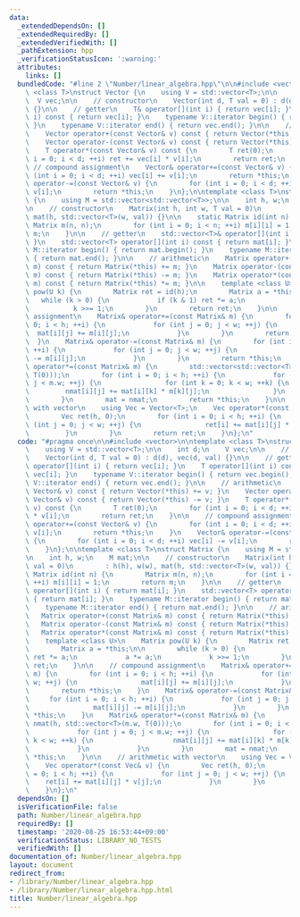 ```yaml
---
data:
  _extendedDependsOn: []
  _extendedRequiredBy: []
  _extendedVerifiedWith: []
  _pathExtension: hpp
  _verificationStatusIcon: ':warning:'
  attributes:
    links: []
  bundledCode: "#line 2 \"Number/linear_algebra.hpp\"\n\n#include <vector>\n\ntemplate\
    \ <class T>\nstruct Vector {\n    using V = std::vector<T>;\n\n    int d;\n  \
    \  V vec;\n\n    // constructor\n    Vector(int d, T val = 0) : d(d), vec(d, val)\
    \ {}\n\n    // getter\n    T& operator[](int i) { return vec[i]; }\n    T operator[](int\
    \ i) const { return vec[i]; }\n    typename V::iterator begin() { return vec.begin();\
    \ }\n    typename V::iterator end() { return vec.end(); }\n\n    // arithmetic\n\
    \    Vector operator+(const Vector& v) const { return Vector(*this) += v; }\n\
    \    Vector operator-(const Vector& v) const { return Vector(*this) -= v; }\n\
    \    T operator*(const Vector& v) const {\n        T ret(0);\n        for (int\
    \ i = 0; i < d; ++i) ret += vec[i] * v[i];\n        return ret;\n    }\n\n   \
    \ // compound assignment\n    Vector& operator+=(const Vector& v) {\n        for\
    \ (int i = 0; i < d; ++i) vec[i] += v[i];\n        return *this;\n    }\n    Vector&\
    \ operator-=(const Vector& v) {\n        for (int i = 0; i < d; ++i) vec[i] -=\
    \ v[i];\n        return *this;\n    }\n};\n\ntemplate <class T>\nstruct Matrix\
    \ {\n    using M = std::vector<std::vector<T>>;\n\n    int h, w;\n    M mat;\n\
    \n    // constructor\n    Matrix(int h, int w, T val = 0)\n        : h(h), w(w),\
    \ mat(h, std::vector<T>(w, val)) {}\n\n    static Matrix id(int n) {\n       \
    \ Matrix m(n, n);\n        for (int i = 0; i < n; ++i) m[i][i] = 1;\n        return\
    \ m;\n    }\n\n    // getter\n    std::vector<T>& operator[](int i) { return mat[i];\
    \ }\n    std::vector<T> operator[](int i) const { return mat[i]; }\n    typename\
    \ M::iterator begin() { return mat.begin(); }\n    typename M::iterator end()\
    \ { return mat.end(); }\n\n    // arithmetic\n    Matrix operator+(const Matrix&\
    \ m) const { return Matrix(*this) += m; }\n    Matrix operator-(const Matrix&\
    \ m) const { return Matrix(*this) -= m; }\n    Matrix operator*(const Matrix&\
    \ m) const { return Matrix(*this) *= m; }\n\n    template <class U>\n    Matrix\
    \ pow(U k) {\n        Matrix ret = id(h);\n        Matrix a = *this;\n\n     \
    \   while (k > 0) {\n            if (k & 1) ret *= a;\n            a *= a;\n \
    \           k >>= 1;\n        }\n        return ret;\n    }\n\n    // compound\
    \ assignment\n    Matrix& operator+=(const Matrix& m) {\n        for (int i =\
    \ 0; i < h; ++i) {\n            for (int j = 0; j < w; ++j) {\n              \
    \  mat[i][j] += m[i][j];\n            }\n        }\n        return *this;\n  \
    \  }\n    Matrix& operator-=(const Matrix& m) {\n        for (int i = 0; i < h;\
    \ ++i) {\n            for (int j = 0; j < w; ++j) {\n                mat[i][j]\
    \ -= m[i][j];\n            }\n        }\n        return *this;\n    }\n    Matrix&\
    \ operator*=(const Matrix& m) {\n        std::vector<std::vector<T>> nmat(h, std::vector<T>(m.w,\
    \ T(0)));\n        for (int i = 0; i < h; ++i) {\n            for (int j = 0;\
    \ j < m.w; ++j) {\n                for (int k = 0; k < w; ++k) {\n           \
    \         nmat[i][j] += mat[i][k] * m[k][j];\n                }\n            }\n\
    \        }\n        mat = nmat;\n        return *this;\n    }\n\n    // arithmetic\
    \ with vector\n    using Vec = Vector<T>;\n    Vec operator*(const Vec& v) {\n\
    \        Vec ret(h, 0);\n        for (int i = 0; i < h; ++i) {\n            for\
    \ (int j = 0; j < w; ++j) {\n                ret[i] += mat[i][j] * v[j];\n   \
    \         }\n        }\n        return ret;\n    }\n};\n"
  code: "#pragma once\n\n#include <vector>\n\ntemplate <class T>\nstruct Vector {\n\
    \    using V = std::vector<T>;\n\n    int d;\n    V vec;\n\n    // constructor\n\
    \    Vector(int d, T val = 0) : d(d), vec(d, val) {}\n\n    // getter\n    T&\
    \ operator[](int i) { return vec[i]; }\n    T operator[](int i) const { return\
    \ vec[i]; }\n    typename V::iterator begin() { return vec.begin(); }\n    typename\
    \ V::iterator end() { return vec.end(); }\n\n    // arithmetic\n    Vector operator+(const\
    \ Vector& v) const { return Vector(*this) += v; }\n    Vector operator-(const\
    \ Vector& v) const { return Vector(*this) -= v; }\n    T operator*(const Vector&\
    \ v) const {\n        T ret(0);\n        for (int i = 0; i < d; ++i) ret += vec[i]\
    \ * v[i];\n        return ret;\n    }\n\n    // compound assignment\n    Vector&\
    \ operator+=(const Vector& v) {\n        for (int i = 0; i < d; ++i) vec[i] +=\
    \ v[i];\n        return *this;\n    }\n    Vector& operator-=(const Vector& v)\
    \ {\n        for (int i = 0; i < d; ++i) vec[i] -= v[i];\n        return *this;\n\
    \    }\n};\n\ntemplate <class T>\nstruct Matrix {\n    using M = std::vector<std::vector<T>>;\n\
    \n    int h, w;\n    M mat;\n\n    // constructor\n    Matrix(int h, int w, T\
    \ val = 0)\n        : h(h), w(w), mat(h, std::vector<T>(w, val)) {}\n\n    static\
    \ Matrix id(int n) {\n        Matrix m(n, n);\n        for (int i = 0; i < n;\
    \ ++i) m[i][i] = 1;\n        return m;\n    }\n\n    // getter\n    std::vector<T>&\
    \ operator[](int i) { return mat[i]; }\n    std::vector<T> operator[](int i) const\
    \ { return mat[i]; }\n    typename M::iterator begin() { return mat.begin(); }\n\
    \    typename M::iterator end() { return mat.end(); }\n\n    // arithmetic\n \
    \   Matrix operator+(const Matrix& m) const { return Matrix(*this) += m; }\n \
    \   Matrix operator-(const Matrix& m) const { return Matrix(*this) -= m; }\n \
    \   Matrix operator*(const Matrix& m) const { return Matrix(*this) *= m; }\n\n\
    \    template <class U>\n    Matrix pow(U k) {\n        Matrix ret = id(h);\n\
    \        Matrix a = *this;\n\n        while (k > 0) {\n            if (k & 1)\
    \ ret *= a;\n            a *= a;\n            k >>= 1;\n        }\n        return\
    \ ret;\n    }\n\n    // compound assignment\n    Matrix& operator+=(const Matrix&\
    \ m) {\n        for (int i = 0; i < h; ++i) {\n            for (int j = 0; j <\
    \ w; ++j) {\n                mat[i][j] += m[i][j];\n            }\n        }\n\
    \        return *this;\n    }\n    Matrix& operator-=(const Matrix& m) {\n   \
    \     for (int i = 0; i < h; ++i) {\n            for (int j = 0; j < w; ++j) {\n\
    \                mat[i][j] -= m[i][j];\n            }\n        }\n        return\
    \ *this;\n    }\n    Matrix& operator*=(const Matrix& m) {\n        std::vector<std::vector<T>>\
    \ nmat(h, std::vector<T>(m.w, T(0)));\n        for (int i = 0; i < h; ++i) {\n\
    \            for (int j = 0; j < m.w; ++j) {\n                for (int k = 0;\
    \ k < w; ++k) {\n                    nmat[i][j] += mat[i][k] * m[k][j];\n    \
    \            }\n            }\n        }\n        mat = nmat;\n        return\
    \ *this;\n    }\n\n    // arithmetic with vector\n    using Vec = Vector<T>;\n\
    \    Vec operator*(const Vec& v) {\n        Vec ret(h, 0);\n        for (int i\
    \ = 0; i < h; ++i) {\n            for (int j = 0; j < w; ++j) {\n            \
    \    ret[i] += mat[i][j] * v[j];\n            }\n        }\n        return ret;\n\
    \    }\n};\n"
  dependsOn: []
  isVerificationFile: false
  path: Number/linear_algebra.hpp
  requiredBy: []
  timestamp: '2020-08-25 16:53:44+09:00'
  verificationStatus: LIBRARY_NO_TESTS
  verifiedWith: []
documentation_of: Number/linear_algebra.hpp
layout: document
redirect_from:
- /library/Number/linear_algebra.hpp
- /library/Number/linear_algebra.hpp.html
title: Number/linear_algebra.hpp
---
```

